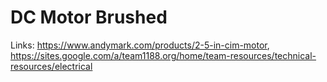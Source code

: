 # DC Motor Brushed
Links: https://www.andymark.com/products/2-5-in-cim-motor, https://sites.google.com/a/team1188.org/home/team-resources/technical-resources/electrical